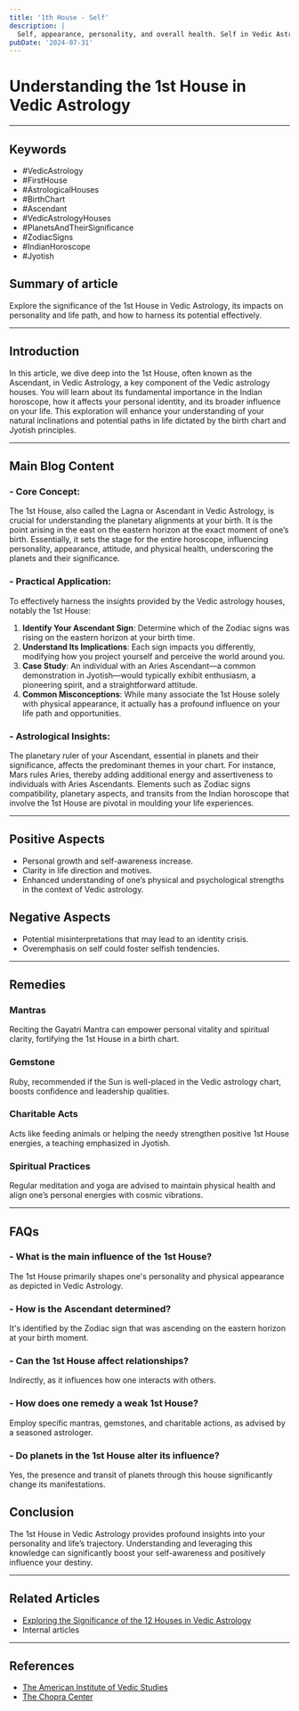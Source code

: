 ```yaml
---
title: '1th House - Self'
description: |
  Self, appearance, personality, and overall health. Self in Vedic Astrology
pubDate: '2024-07-31'
---
```


# Understanding the 1st House in Vedic Astrology

---

## Keywords
- #VedicAstrology
- #FirstHouse
- #AstrologicalHouses
- #BirthChart
- #Ascendant
- #VedicAstrologyHouses
- #PlanetsAndTheirSignificance
- #ZodiacSigns
- #IndianHoroscope
- #Jyotish

## Summary of article
Explore the significance of the 1st House in Vedic Astrology, its impacts on personality and life path, and how to harness its potential effectively.

---

## Introduction
In this article, we dive deep into the 1st House, often known as the Ascendant, in Vedic Astrology, a key component of the Vedic astrology houses. You will learn about its fundamental importance in the Indian horoscope, how it affects your personal identity, and its broader influence on your life. This exploration will enhance your understanding of your natural inclinations and potential paths in life dictated by the birth chart and Jyotish principles.

---

## Main Blog Content

### - Core Concept:
The 1st House, also called the Lagna or Ascendant in Vedic Astrology, is crucial for understanding the planetary alignments at your birth. It is the point arising in the east on the eastern horizon at the exact moment of one’s birth. Essentially, it sets the stage for the entire horoscope, influencing personality, appearance, attitude, and physical health, underscoring the planets and their significance.

### - Practical Application:
To effectively harness the insights provided by the Vedic astrology houses, notably the 1st House:
1. **Identify Your Ascendant Sign**: Determine which of the Zodiac signs was rising on the eastern horizon at your birth time.
2. **Understand Its Implications**: Each sign impacts you differently, modifying how you project yourself and perceive the world around you.
3. **Case Study**: An individual with an Aries Ascendant—a common demonstration in Jyotish—would typically exhibit enthusiasm, a pioneering spirit, and a straightforward attitude.
4. **Common Misconceptions**: While many associate the 1st House solely with physical appearance, it actually has a profound influence on your life path and opportunities.

### - Astrological Insights:
The planetary ruler of your Ascendant, essential in planets and their significance, affects the predominant themes in your chart. For instance, Mars rules Aries, thereby adding additional energy and assertiveness to individuals with Aries Ascendants. Elements such as Zodiac signs compatibility, planetary aspects, and transits from the Indian horoscope that involve the 1st House are pivotal in moulding your life experiences.

---

## Positive Aspects
- Personal growth and self-awareness increase.
- Clarity in life direction and motives.
- Enhanced understanding of one’s physical and psychological strengths in the context of Vedic astrology.

## Negative Aspects
- Potential misinterpretations that may lead to an identity crisis.
- Overemphasis on self could foster selfish tendencies.

---

## Remedies
### Mantras
Reciting the Gayatri Mantra can empower personal vitality and spiritual clarity, fortifying the 1st House in a birth chart.

### Gemstone
Ruby, recommended if the Sun is well-placed in the Vedic astrology chart, boosts confidence and leadership qualities.

### Charitable Acts
Acts like feeding animals or helping the needy strengthen positive 1st House energies, a teaching emphasized in Jyotish.

### Spiritual Practices
Regular meditation and yoga are advised to maintain physical health and align one’s personal energies with cosmic vibrations.

---

## FAQs
### - What is the main influence of the 1st House?
The 1st House primarily shapes one's personality and physical appearance as depicted in Vedic Astrology.
### - How is the Ascendant determined?
It's identified by the Zodiac sign that was ascending on the eastern horizon at your birth moment.
### - Can the 1st House affect relationships?
Indirectly, as it influences how one interacts with others.
### - How does one remedy a weak 1st House?
Employ specific mantras, gemstones, and charitable actions, as advised by a seasoned astrologer.
### - Do planets in the 1st House alter its influence?
Yes, the presence and transit of planets through this house significantly change its manifestations.

## Conclusion
The 1st House in Vedic Astrology provides profound insights into your personality and life’s trajectory. Understanding and leveraging this knowledge can significantly boost your self-awareness and positively influence your destiny.

---

## Related Articles
- [Exploring the Significance of the 12 Houses in Vedic Astrology](#)
- Internal articles

---

## References
- [The American Institute of Vedic Studies](https://vedanet.com)
- [The Chopra Center](https://chopra.com)

